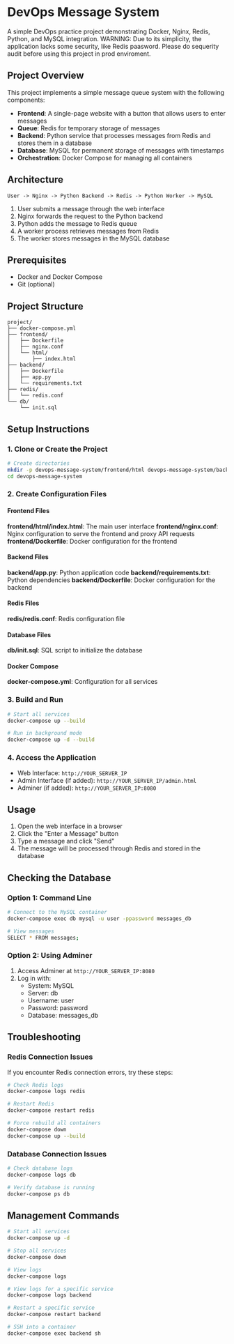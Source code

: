 # DevOps Message System

A simple DevOps practice project demonstrating Docker, Nginx, Redis, Python, and MySQL integration.
WARNING: Due to its simplicity, the application lacks some security, like Redis paasword. Please do sequerity audit before using this project in prod enviroment.


## Project Overview

This project implements a simple message queue system with the following components:

- **Frontend**: A single-page website with a button that allows users to enter messages
- **Queue**: Redis for temporary storage of messages
- **Backend**: Python service that processes messages from Redis and stores them in a database
- **Database**: MySQL for permanent storage of messages with timestamps
- **Orchestration**: Docker Compose for managing all containers

## Architecture

```
User -> Nginx -> Python Backend -> Redis -> Python Worker -> MySQL
```

1. User submits a message through the web interface
2. Nginx forwards the request to the Python backend
3. Python adds the message to Redis queue
4. A worker process retrieves messages from Redis
5. The worker stores messages in the MySQL database

## Prerequisites

- Docker and Docker Compose
- Git (optional)

## Project Structure

```
project/
├── docker-compose.yml
├── frontend/
│   ├── Dockerfile
│   ├── nginx.conf
│   └── html/
│       ├── index.html
├── backend/
│   ├── Dockerfile
│   ├── app.py
│   └── requirements.txt
├── redis/
│   └── redis.conf
└── db/
    └── init.sql
```

## Setup Instructions

### 1. Clone or Create the Project

```bash
# Create directories
mkdir -p devops-message-system/frontend/html devops-message-system/backend devops-message-system/redis devops-message-system/db
cd devops-message-system
```

### 2. Create Configuration Files

#### Frontend Files

**frontend/html/index.html**: The main user interface
**frontend/nginx.conf**: Nginx configuration to serve the frontend and proxy API requests
**frontend/Dockerfile**: Docker configuration for the frontend

#### Backend Files

**backend/app.py**: Python application code
**backend/requirements.txt**: Python dependencies
**backend/Dockerfile**: Docker configuration for the backend

#### Redis Files

**redis/redis.conf**: Redis configuration file

#### Database Files

**db/init.sql**: SQL script to initialize the database

#### Docker Compose

**docker-compose.yml**: Configuration for all services

### 3. Build and Run

```bash
# Start all services
docker-compose up --build

# Run in background mode
docker-compose up -d --build
```

### 4. Access the Application

- Web Interface: `http://YOUR_SERVER_IP`
- Admin Interface (if added): `http://YOUR_SERVER_IP/admin.html`
- Adminer (if added): `http://YOUR_SERVER_IP:8080`

## Usage

1. Open the web interface in a browser
2. Click the "Enter a Message" button
3. Type a message and click "Send"
4. The message will be processed through Redis and stored in the database

## Checking the Database

### Option 1: Command Line

```bash
# Connect to the MySQL container
docker-compose exec db mysql -u user -ppassword messages_db

# View messages
SELECT * FROM messages;
```

### Option 2: Using Adminer

1. Access Adminer at `http://YOUR_SERVER_IP:8080`
2. Log in with:
   - System: MySQL
   - Server: db
   - Username: user
   - Password: password
   - Database: messages_db

## Troubleshooting

### Redis Connection Issues

If you encounter Redis connection errors, try these steps:

```bash
# Check Redis logs
docker-compose logs redis

# Restart Redis
docker-compose restart redis

# Force rebuild all containers
docker-compose down
docker-compose up --build
```

### Database Connection Issues

```bash
# Check database logs
docker-compose logs db

# Verify database is running
docker-compose ps db
```

## Management Commands

```bash
# Start all services
docker-compose up -d

# Stop all services
docker-compose down

# View logs
docker-compose logs

# View logs for a specific service
docker-compose logs backend

# Restart a specific service
docker-compose restart backend

# SSH into a container
docker-compose exec backend sh
```
